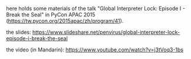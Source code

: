 here holds some materials of the talk "Global Interpreter Lock: Episode I - Break the Seal" in PyCon APAC 2015 (https://tw.pycon.org/2015apac/zh/program/41).

the slides: https://www.slideshare.net/penvirus/global-interpreter-lock-episode-i-break-the-seal

the video (in Mandarin): https://www.youtube.com/watch?v=j3tVoq3-1bs

